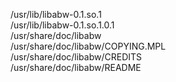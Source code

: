 /usr/lib/libabw-0.1.so.1  
/usr/lib/libabw-0.1.so.1.0.1  
/usr/share/doc/libabw  
/usr/share/doc/libabw/COPYING.MPL  
/usr/share/doc/libabw/CREDITS  
/usr/share/doc/libabw/README  
